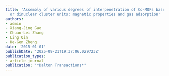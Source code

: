 ```yaml
---
title: 'Assembly of various degrees of interpenetration of Co-MOFs based on mononuclear
  or dinuclear cluster units: magnetic properties and gas adsorption'
authors:
- admin
- Xiang-Jing Gao
- Chuan-Lei Zhang
- Ling Qin
- He-Gen Zheng
date: '2015-01-01'
publishDate: '2025-09-21T19:37:06.029723Z'
publication_types:
- article-journal
publication: '*Dalton Transactions*'
---
```

